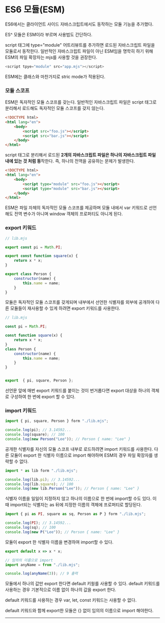 # ES6 모듈(ESM)

ES6에서는 클라이언트 사이드 자바스크립트에서도 동작하는 모듈 기능을 추가했다.

ES^ 모듈은 ESM이라 부르며 사용법도 간단하다.

script 태그에 type="module" 어트리뷰트를 추가하면 로드된 자바스크립트 파일을 모듈로서 동작한다. 일반적인 자바스크립트 파일이 아닌 ESM임을 명학히 하기 위해 ESM의 파일 확장자는 mjs를 사용할 것을 권장한다.

```javascript
<script tpye="module" src="app.mjs"></script>
```

ESM에는 클래스와 마찬가지로 stric mode가 적용된다.

### 모듈 스코프

ESM은 독자적인 모듈 스코프를 갖는다. 일반적인 자바스크립트 파일은 script 태그로 분리해서 로드해도 독자적인 모듈 스코프를 갖지 않는다.

```html
<!DOCTYPE html>
<html lang="en">
    <body>
        <script src="foo.js"></script>
        <script src="bar.js"></script>
    </body>
</html>
```

script 태그로 분리해서 로드된 **2개의 자바스크립트 파일은 하나의 자바스크립트 파일 내에 있는 것 처럼 동**작한다. 즉, 하나의 전역을 공유하는 문제가 발생한다.

```html
<!DOCTYPE html>
<html lang="en">
    <body>
        <script type="module" src="foo.js"></script>
        <script type="module" src="bar.js"></script>
    </body>
</html>
```

ESM은 파일 자체의 독자적인 모듈 스코프를 제공하며 모듈 내에서 var 키워드로 선언해도 전역 변수가 아니며 window 객체의 프로퍼티도 아니게 된다.

### export 키워드

```javascript
// lib.mjs

export const pi = Math.PI;

export const function square(x) {
    return x * x;
}

export class Person {
    constructor(name) {
        this.name = name;
    }
}
```

모듈은 독자적인 모듈 스코프를 갖게되며 내부에서 선언한 식별자를 외부에 공개하여 다른 모듈들이 재사용할 수 있게 하려면 export 키워드를 사용한다.

```javascript
// lib.mjs

const pi = Math.PI;

const function square(x) {
    return x * x;
}
class Person {
    constructor(name) {
        this.name = name;
    }
}


export  { pi, square, Person };
```

선언문 앞에 매번 export 키워드를 붙이는 것이 번거롭다면 export 대상을 하나의 객체로 구성하여 한 번에 export 할 수 있다.

### import 키워드

```javascript
import { pi, square, Person } form "./lib.mjs";

console.log(pi); // 3.14592...
console.log(square); // 100
console.log(new Person("Lee")); // Person { name: "Lee" }
```

공개한 식별자를 자신의 모듈 스코프 내부로 로드하려면 import 키워드를 사용한다. 다른 모듈이 export 한 식별자 이름으로 import 해야하며 ESM의 경우 파일 확장자를 생략할 수 없다.

```javascript
import * as lib form "./lib.mjs";

console.log(lib.pi); // 3.14592...
console.log(lib.square); // 100
console.log(new lib.Person("Lee")); // Person { name: "Lee" }
```

식별자 이름을 일일이 지정하지 않고 하나의 이름으로 한 번에 import할 수도 있다. 이때 import되는 식별자는 as 뒤에 지정한 이름의 객체에 프로퍼티로 할당된다.

```javascript
import { pi as PI, square as sq, Person as P } form "./lib.mjs";

console.log(PI); // 3.14592...
console.log(sq); // 100
console.log(new P("Lee")); // Person { name: "Lee" }
```

모듈이 export 한 식별자 이름을 변경하여 import할 수 있다.

```javascript
export default x => x * x;

// 임의의 이름으로 import
import anyName = from "./lib.mjs";

console.log(anyName(3)); // 9 출력
```

모듈에서 하나의 값만 export 한다면 default 키웓를 사용할 수 있다. default 키워드를 사용하는 경우 기본적으로 이름 없이 하나의 값을 export 한다.

default 키워드를 사용하는 경우 var, let, const 키워드는 사용할 수 없다.

default 키워드와 함께 export한 모듈은 {} 없이 임의의 이름으로 import 해야한다.

<hr>
